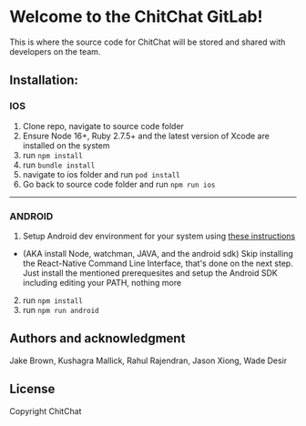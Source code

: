 # Welcome to the ChitChat GitLab!

This is where the source code for ChitChat will be stored and shared with developers on the team.

## Installation:

### IOS

1. Clone repo, navigate to source code folder
2. Ensure Node 16+, Ruby 2.7.5+ and the latest version of Xcode are installed on the system
3. run `npm install`
4. run `bundle install`
5. navigate to ios folder and run `pod install`
6. Go back to source code folder and run `npm run ios`

---

### ANDROID

1. Setup Android dev environment for your system using [these instructions](https://reactnative.dev/docs/environment-setup#development-os)

- (AKA install Node, watchman, JAVA, and the android sdk) Skip installing the React-Native Command Line Interface, that's done on the next step. Just install the mentioned prerequesites and setup the Android SDK including editing your PATH, nothing more

2. run `npm install`
3. run `npm run android`

## Authors and acknowledgment

Jake Brown, Kushagra Mallick, Rahul Rajendran, Jason Xiong, Wade Desir

## License

Copyright ChitChat
